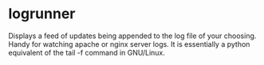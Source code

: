 # logrunner
Displays a feed of updates being appended to the log file of your choosing. Handy for watching apache or nginx server logs.
It is essentially a python equivalent of the tail -f command in GNU/Linux.
